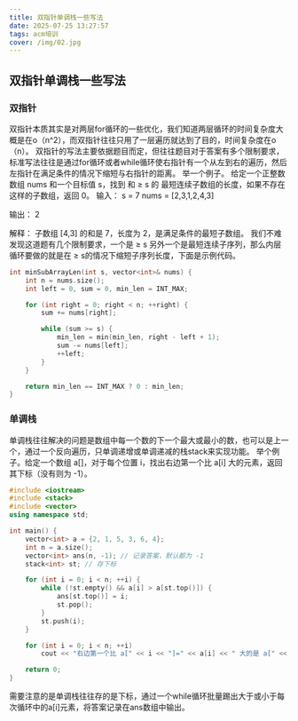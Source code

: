 ```yaml
---
title: 双指针单调栈一些写法
date: 2025-07-25 13:27:57
tags: acm培训
cover: /img/02.jpg
---
```

## 双指针单调栈一些写法
### 双指针
双指针本质其实是对两层for循环的一些优化，我们知道两层循环的时间复杂度大概是在o（n^2），而双指针往往只用了一层遍历就达到了目的，时间复杂度在o（n）。
双指针的写法主要依据题目而定，但往往题目对于答案有多个限制要求，标准写法往往是通过for循环或者while循环使右指针有一个从左到右的遍历，然后左指针在满足条件的情况下缩短与右指针的距离。
举一个例子。
给定一个正整数数组 nums 和一个目标值 s，找到 和 ≥ s 的 最短连续子数组的长度，如果不存在这样的子数组，返回 0。
输入：
s = 7
nums = [2,3,1,2,4,3]

输出：
2

解释：
子数组 [4,3] 的和是 7，长度为 2，是满足条件的最短子数组。
我们不难发现这道题有几个限制要求，一个是 ≥ s 另外一个是最短连续子序列，那么内层循环要做的就是在 ≥ s的情况下缩短子序列长度，下面是示例代码。
```cpp
int minSubArrayLen(int s, vector<int>& nums) {
    int n = nums.size();
    int left = 0, sum = 0, min_len = INT_MAX;

    for (int right = 0; right < n; ++right) {
        sum += nums[right];

        while (sum >= s) {
            min_len = min(min_len, right - left + 1);
            sum -= nums[left];
            ++left;
        }
    }

    return min_len == INT_MAX ? 0 : min_len;
}
```
### 单调栈
单调栈往往解决的问题是数组中每一个数的下一个最大或最小的数，也可以是上一个，通过一个反向遍历，只单调递增或单调递减的栈stack来实现功能。
举个例子。给定一个数组 a[]，对于每个位置 i，找出右边第一个比 a[i] 大的元素，返回其下标（没有则为 -1）。
```cpp
#include <iostream>
#include <stack>
#include <vector>
using namespace std;

int main() {
    vector<int> a = {2, 1, 5, 3, 6, 4};
    int n = a.size();
    vector<int> ans(n, -1); // 记录答案，默认都为 -1
    stack<int> st; // 存下标

    for (int i = 0; i < n; ++i) {
        while (!st.empty() && a[i] > a[st.top()]) {
            ans[st.top()] = i;
            st.pop();
        }
        st.push(i);
    }

    for (int i = 0; i < n; ++i)
        cout << "右边第一个比 a[" << i << "]=" << a[i] << " 大的是 a[" << ans[i] << "]" << endl;

    return 0;
}
```
需要注意的是单调栈往往存的是下标，通过一个while循环批量踢出大于或小于每次循环中的a[i]元素，将答案记录在ans数组中输出。